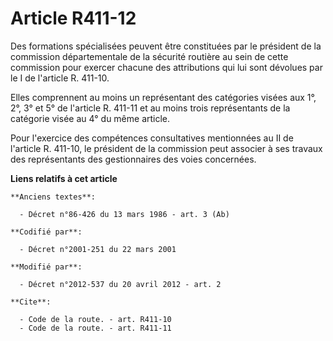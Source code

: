 # Article R411-12

Des formations spécialisées peuvent être constituées par le président de la commission départementale de la sécurité routière
au sein de cette commission pour exercer chacune des attributions qui lui sont dévolues par le I de l'article R. 411-10. 

Elles comprennent au moins un représentant des catégories visées aux 1°, 2°, 3° et 5° de l'article R. 411-11 et au moins
trois représentants de la catégorie visée au 4° du même article. 

Pour l'exercice des compétences consultatives mentionnées au II de l'article R. 411-10, le président de la commission peut
associer à ses travaux des représentants des gestionnaires des voies concernées.

**Liens relatifs à cet article**

	**Anciens textes**:

	  - Décret n°86-426 du 13 mars 1986 - art. 3 (Ab)

	**Codifié par**:

	  - Décret n°2001-251 du 22 mars 2001

	**Modifié par**:

	  - Décret n°2012-537 du 20 avril 2012 - art. 2

	**Cite**:

	  - Code de la route. - art. R411-10
	  - Code de la route. - art. R411-11
